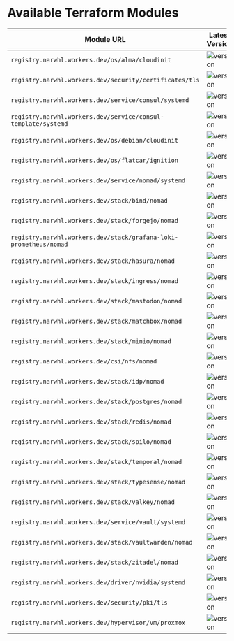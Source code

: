 # Available Terraform Modules

| Module URL                                      | Latest Version                                                                                                                                                           |
| ----------------------------------------------- | ------------------------------------------------------------------------------------------------------------------------------------------------------------------------ |
| `registry.narwhl.workers.dev/os/alma/cloudinit` | ![version](https://img.shields.io/badge/dynamic/json?url=https://registry.narwhl.workers.dev/v1/modules/os/alma/cloudinit/versions&query=$.modules[:1].versions[:1].version&label=version&color=blue) |
| `registry.narwhl.workers.dev/security/certificates/tls`  | ![version](https://img.shields.io/badge/dynamic/json?url=https://registry.narwhl.workers.dev/v1/modules/security/pki/tls/versions&query=$.modules[:1].versions[:1].version&label=version&color=blue)                                                                                    |
| `registry.narwhl.workers.dev/service/consul/systemd`                             | ![version](https://img.shields.io/badge/dynamic/json?url=https://registry.narwhl.workers.dev/v1/modules/service/consul/systemd/versions&query=$.modules[:1].versions[:1].version&label=version&color=blue)                                                                                                                                                                      |
| `registry.narwhl.workers.dev/service/consul-template/systemd`          | ![version](https://img.shields.io/badge/dynamic/json?url=https://registry.narwhl.workers.dev/v1/modules/service/consul-template/systemd/versions&query=$.modules[:1].versions[:1].version&label=version&color=blue)                                                                                                                                                                      |
| `registry.narwhl.workers.dev/os/debian/cloudinit`                             | ![version](https://img.shields.io/badge/dynamic/json?url=https://registry.narwhl.workers.dev/v1/modules/os/debian/cloudinit/versions&query=$.modules[:1].versions[:1].version&label=version&color=blue)                                                                                                                                                                      |
| `registry.narwhl.workers.dev/os/flatcar/ignition` | ![version](https://img.shields.io/badge/dynamic/json?url=https://registry.narwhl.workers.dev/v1/modules/os/flatcar/ignition/versions&query=$.modules[:1].versions[:1].version&label=version&color=blue) |
| `registry.narwhl.workers.dev/service/nomad/systemd`                               | ![version](https://img.shields.io/badge/dynamic/json?url=https://registry.narwhl.workers.dev/v1/modules/service/nomad/systemd/versions&query=$.modules[:1].versions[:1].version&label=version&color=blue)                                                                                                                                                                      |
| `registry.narwhl.workers.dev/stack/bind/nomad`                     | ![version](https://img.shields.io/badge/dynamic/json?url=https://registry.narwhl.workers.dev/v1/modules/stack/bind/nomad/versions&query=$.modules[:1].versions[:1].version&label=version&color=blue)                                                                                                                                                                      |
| `registry.narwhl.workers.dev/stack/forgejo/nomad`               | ![version](https://img.shields.io/badge/dynamic/json?url=https://registry.narwhl.workers.dev/v1/modules/stack/forgejo/nomad/versions&query=$.modules[:1].versions[:1].version&label=version&color=blue)                                                                                                                                                                      |
| `registry.narwhl.workers.dev/stack/grafana-loki-prometheus/nomad` | ![version](https://img.shields.io/badge/dynamic/json?url=https://registry.narwhl.workers.dev/v1/modules/stack/grafana-loki-prometheus/nomad/versions&query=$.modules[:1].versions[:1].version&label=version&color=blue)                                                                                                                                                                      |
| `registry.narwhl.workers.dev/stack/hasura/nomad`                | ![version](https://img.shields.io/badge/dynamic/json?url=https://registry.narwhl.workers.dev/v1/modules/stack/hasura/nomad/versions&query=$.modules[:1].versions[:1].version&label=version&color=blue)                                                                                                                                                                      |
| `registry.narwhl.workers.dev/stack/ingress/nomad`               | ![version](https://img.shields.io/badge/dynamic/json?url=https://registry.narwhl.workers.dev/v1/modules/stack/ingress/nomad/versions&query=$.modules[:1].versions[:1].version&label=version&color=blue)                                                                                                                                                                      |
| `registry.narwhl.workers.dev/stack/mastodon/nomad`             | ![version](https://img.shields.io/badge/dynamic/json?url=https://registry.narwhl.workers.dev/v1/modules/stack/mastodon/nomad/versions&query=$.modules[:1].versions[:1].version&label=version&color=blue)                                                                                                                                                                      |
| `registry.narwhl.workers.dev/stack/matchbox/nomad`             | ![version](https://img.shields.io/badge/dynamic/json?url=https://registry.narwhl.workers.dev/v1/modules/stack/matchbox/nomad/versions&query=$.modules[:1].versions[:1].version&label=version&color=blue)                                                                                                                                                                      |
| `registry.narwhl.workers.dev/stack/minio/nomad`                   | ![version](https://img.shields.io/badge/dynamic/json?url=https://registry.narwhl.workers.dev/v1/modules/stack/minio/nomad/versions&query=$.modules[:1].versions[:1].version&label=version&color=blue)                                                                                                                                                                      |
| `registry.narwhl.workers.dev/csi/nfs/nomad`               | ![version](https://img.shields.io/badge/dynamic/json?url=https://registry.narwhl.workers.dev/v1/modules/csi/nfs/nomad/versions&query=$.modules[:1].versions[:1].version&label=version&color=blue)                                                                                                                                                                      |
| `registry.narwhl.workers.dev/stack/idp/nomad` | ![version](https://img.shields.io/badge/dynamic/json?url=https://registry.narwhl.workers.dev/v1/modules/stack/idp/nomad/versions&query=$.modules[:1].versions[:1].version&label=version&color=blue)                                                                                                                                                                      |
| `registry.narwhl.workers.dev/stack/postgres/nomad`             | ![version](https://img.shields.io/badge/dynamic/json?url=https://registry.narwhl.workers.dev/v1/modules/stack/postgres/nomad/versions&query=$.modules[:1].versions[:1].version&label=version&color=blue)                                                                                                                                                                      |
| `registry.narwhl.workers.dev/stack/redis/nomad`                   | ![version](https://img.shields.io/badge/dynamic/json?url=https://registry.narwhl.workers.dev/v1/modules/stack/redis/nomad/versions&query=$.modules[:1].versions[:1].version&label=version&color=blue)                                                                                                                                                                      |
| `registry.narwhl.workers.dev/stack/spilo/nomad`                   | ![version](https://img.shields.io/badge/dynamic/json?url=https://registry.narwhl.workers.dev/v1/modules/stack/spilo/nomad/versions&query=$.modules[:1].versions[:1].version&label=version&color=blue)                                                                                                                                                                      |
| `registry.narwhl.workers.dev/stack/temporal/nomad`             | ![version](https://img.shields.io/badge/dynamic/json?url=https://registry.narwhl.workers.dev/v1/modules/stack/temporal/nomad/versions&query=$.modules[:1].versions[:1].version&label=version&color=blue)                                                                                                                                                                      |
| `registry.narwhl.workers.dev/stack/typesense/nomad`           | ![version](https://img.shields.io/badge/dynamic/json?url=https://registry.narwhl.workers.dev/v1/modules/stack/typesense/nomad/versions&query=$.modules[:1].versions[:1].version&label=version&color=blue)                                                                                                                                                                      |
| `registry.narwhl.workers.dev/stack/valkey/nomad`                 | ![version](https://img.shields.io/badge/dynamic/json?url=https://registry.narwhl.workers.dev/v1/modules/stack/valkey/nomad/versions&query=$.modules[:1].versions[:1].version&label=version&color=blue)                                                                                                                                                                      |
| `registry.narwhl.workers.dev/service/vault/systemd`                   | ![version](https://img.shields.io/badge/dynamic/json?url=https://registry.narwhl.workers.dev/v1/modules/service/vault/systemd/versions&query=$.modules[:1].versions[:1].version&label=version&color=blue)                                                                                                                                                                      |
| `registry.narwhl.workers.dev/stack/vaultwarden/nomad`       | ![version](https://img.shields.io/badge/dynamic/json?url=https://registry.narwhl.workers.dev/v1/modules/stack/vaultwarden/nomad/versions&query=$.modules[:1].versions[:1].version&label=version&color=blue)                                                                                                                                                                      |
| `registry.narwhl.workers.dev/stack/zitadel/nomad`               | ![version](https://img.shields.io/badge/dynamic/json?url=https://registry.narwhl.workers.dev/v1/modules/stack/zitadel/nomad/versions&query=$.modules[:1].versions[:1].version&label=version&color=blue)                                                                                                                                                                      |
| `registry.narwhl.workers.dev/driver/nvidia/systemd`                             | ![version](https://img.shields.io/badge/dynamic/json?url=https://registry.narwhl.workers.dev/v1/modules/driver/nvidia/systemd/versions&query=$.modules[:1].versions[:1].version&label=version&color=blue)                                                                                                                                                                      |
| `registry.narwhl.workers.dev/security/pki/tls`                                   | ![version](https://img.shields.io/badge/dynamic/json?url=https://registry.narwhl.workers.dev/v1/modules/security/pki/tls/versions&query=$.modules[:1].versions[:1].version&label=version&color=blue)                                                                                                                                                                      |
| `registry.narwhl.workers.dev/hypervisor/vm/proxmox`                           | ![version](https://img.shields.io/badge/dynamic/json?url=https://registry.narwhl.workers.dev/v1/modules/hypervisor/vm/proxmox/versions&query=$.modules[:1].versions[:1].version&label=version&color=blue)                                                                                                                                                                      |

